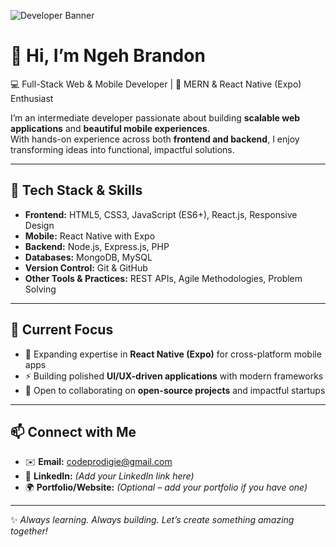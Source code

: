 ![Developer Banner](https://github.com/user-attachments/assets/c29b7c09-7efe-432d-862d-cb2a1e386e72) <!-- Replace with a cleaner professional banner -->

# 👋 Hi, I’m **Ngeh Brandon**

💻 Full-Stack Web & Mobile Developer | 🚀 MERN & React Native (Expo) Enthusiast  

I’m an intermediate developer passionate about building **scalable web applications** and **beautiful mobile experiences**.  
With hands-on experience across both **frontend and backend**, I enjoy transforming ideas into functional, impactful solutions.  

---

## 🚀 Tech Stack & Skills

- **Frontend:** HTML5, CSS3, JavaScript (ES6+), React.js, Responsive Design  
- **Mobile:** React Native with Expo  
- **Backend:** Node.js, Express.js, PHP  
- **Databases:** MongoDB, MySQL  
- **Version Control:** Git & GitHub  
- **Other Tools & Practices:** REST APIs, Agile Methodologies, Problem Solving  

---

## 🌱 Current Focus

- 🔭 Expanding expertise in **React Native (Expo)** for cross-platform mobile apps  
- ⚡ Building polished **UI/UX-driven applications** with modern frameworks  
- 👯 Open to collaborating on **open-source projects** and impactful startups  

---

## 📫 Connect with Me

- ✉️ **Email:** [codeprodigie@gmail.com](mailto:codeprodigie@gmail.com)  
- 💼 **LinkedIn:** *(Add your LinkedIn link here)*  
- 🌍 **Portfolio/Website:** *(Optional – add your portfolio if you have one)*  

---

✨ *Always learning. Always building. Let’s create something amazing together!*
